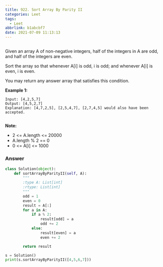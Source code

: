 ```yaml
---
title: 922. Sort Array By Parity II
categories: Leet
tags:
  - Leet
abbrlink: b1abcbf7
date: 2021-07-09 11:13:13
---
```



##
Given an array A of non-negative integers, half of the integers in A are odd, and half of the integers are even.

Sort the array so that whenever A[i] is odd, i is odd; and whenever A[i] is even, i is even.

You may return any answer array that satisfies this condition.

 

**Example 1:**

```
Input: [4,2,5,7]
Output: [4,5,2,7]
Explanation: [4,7,2,5], [2,5,4,7], [2,7,4,5] would also have been accepted.
 
```

**Note:**

- 2 <= A.length <= 20000
- A.length % 2 == 0
- 0 <= A[i] <= 1000


### Answer
```python
class Solution(object):
    def sortArrayByParityII(self, A):
        """
        :type A: List[int]
        :rtype: List[int]
        """
        odd = 1
        even = 0
        result = A[:]
        for a in A:
            if a % 2:
                result[odd] = a
                odd += 2
            else:
                result[even] = a
                even += 2

        return result

s = Solution()
print(s.sortArrayByParityII([4,5,6,7]))
```